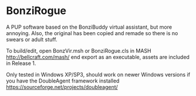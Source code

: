 # BonziRogue
A PUP software based on the BonziBuddy virtual assistant, but more annoying.
Also, the original has been copied and remade so there is no swears or adult stuff.

To build/edit, open BonzVir.msh or BonziRogue.cls in MASH http://bellcraft.com/mash/ end export as an executable, assets are included in Release 1.

Only tested in Windows XP/SP3, should work on newer Windows versions if you have the DoubleAgent framework installed https://sourceforge.net/projects/doubleagent/
